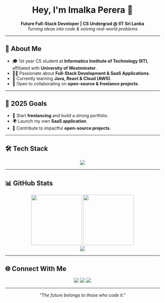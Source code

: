 <h1 align="center">Hey, I'm Imalka Perera 👋</h1>

<p align="center">
  <b>Future Full-Stack Developer | CS Undergrad @ IIT Sri Lanka</b><br/>
  <i>Turning ideas into code & solving real-world problems</i>
</p>

---

## 🚀 About Me
- 🎓 1st year CS student at **Informatics Institute of Technology (IIT)**, affiliated with **University of Westminster**.  
- 👨‍💻 Passionate about **Full-Stack Development & SaaS Applications**.  
- 🌱 Currently learning **Java, React & Cloud (AWS)**.  
- 🤝 Open to collaborating on **open-source & freelance projects**.  

---

## 🎯 2025 Goals
- 💼 Start **freelancing** and build a strong portfolio.  
- 🌍 Launch my own **SaaS application**.  
- 📖 Contribute to impactful **open-source projects**.  

---

## 🛠 Tech Stack
<p align="center">
  <img src="https://skillicons.dev/icons?i=python,java,js,html,css,react,tailwind,git,github,figma,vscode,aws" />
</p>

---

## 📊 GitHub Stats
<p align="center">
  <img src="https://github-readme-stats.vercel.app/api?username=YOUR_GITHUB_USERNAME&show_icons=true&theme=tokyonight&hide_border=true" height="165" />
  <img src="https://github-readme-stats.vercel.app/api/top-langs/?username=YOUR_GITHUB_USERNAME&layout=compact&theme=tokyonight&hide_border=true" height="165" />
  <br/>
  <img src="https://streak-stats.demolab.com?user=YOUR_GITHUB_USERNAME&theme=tokyonight&hide_border=true" />
</p>

---

## 🌐 Connect With Me
<p align="center">
  <a href="https://linkedin.com/in/YOUR_LINKEDIN"><img src="https://img.shields.io/badge/LinkedIn-0077B5?logo=linkedin&logoColor=white&style=for-the-badge"/></a>
  <a href="mailto:YOUR_EMAIL"><img src="https://img.shields.io/badge/Gmail-D14836?logo=gmail&logoColor=white&style=for-the-badge"/></a>
  <a href="https://YOUR_PORTFOLIO"><img src="https://img.shields.io/badge/Portfolio-252525?logo=vercel&logoColor=white&style=for-the-badge"/></a>
</p>

---

<p align="center"><i>"The future belongs to those who code it."</i></p>

